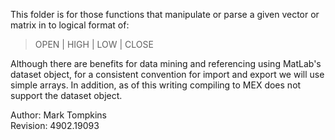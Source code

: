 This folder is for those functions that manipulate or parse a given vector or matrix in to logical format of:   

> OPEN | HIGH | LOW | CLOSE

Although there are benefits for data mining and referencing using MatLab's dataset object, 
for a consistent convention for import and export we will use simple arrays. In addition,
as of this writing compiling to MEX does not support the dataset object.

Author:			Mark Tompkins  
Revision:		4902.19093